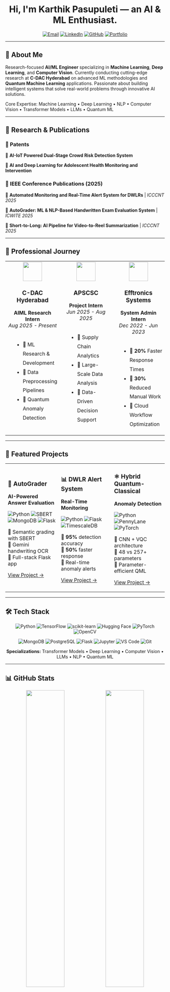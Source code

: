 <div align="center">

# Hi, I'm Karthik Pasupuleti — an AI & ML Enthusiast.


[![Email](https://img.shields.io/badge/Email-karthikpasupuletip%40gmail.com-D14836?style=for-the-badge&logo=gmail&logoColor=white)](mailto:karthikpasupuletip@gmail.com)
[![LinkedIn](https://img.shields.io/badge/LinkedIn-Connect-0077B5?style=for-the-badge&logo=linkedin&logoColor=white)](https://linkedin.com/in/karthik-pasupuleti-426238324)
[![GitHub](https://img.shields.io/badge/GitHub-Follow-181717?style=for-the-badge&logo=github&logoColor=white)](https://github.com/Karthikpasupuleti11)
[![Portfolio](https://img.shields.io/badge/Portfolio-Visit-FF6B6B?style=for-the-badge&logo=google-chrome&logoColor=white)](https://portfoliokarthik11.netlify.app)

</div>

---

## 🚀 About Me

Research-focused **AI/ML Engineer** specializing in **Machine Learning**, **Deep Learning**, and **Computer Vision**. Currently conducting cutting-edge research at **C-DAC Hyderabad** on advanced ML methodologies and **Quantum Machine Learning** applications. Passionate about building intelligent systems that solve real-world problems through innovative AI solutions.

Core Expertise: Machine Learning • Deep Learning • NLP • Computer Vision • Transformer Models • LLMs • Quantum ML

---

## 🔬 Research & Publications


### 📜 Patents


🔹 **AI-IoT Powered Dual-Stage Crowd Risk Detection System**

🔹 **AI and Deep Learning for Adolescent Health Monitoring and Intervention**


### 📄 IEEE Conference Publications (2025)


🔹 **Automated Monitoring and Real-Time Alert System for DWLRs** | *ICCCNT 2025*

🔹 **AutoGrader: ML & NLP-Based Handwritten Exam Evaluation System** | *ICWITE 2025*

🔹 **Short-to-Long: AI Pipeline for Video-to-Reel Summarization** | *ICCCNT 2025*

---

## 💼 Professional Journey

<div align="center">
  
<table>
<tr>
<td width="33%" valign="top">
<div align="center">
<img src="https://img.icons8.com/color/96/artificial-intelligence.png" width="60"/>
<h3>C-DAC Hyderabad</h3>
<b>AIML Research Intern</b><br/>
<i>Aug 2025 - Present</i>
</div>
<br/>
<ul style="text-align: left; margin-left: 20px; line-height: 1.8;">
<li>🔹 ML Research & Development</li>
<li>🔹 Data Preprocessing Pipelines</li>
<li>🔹 Quantum Anomaly Detection</li>
</ul>
</td>
<td width="33%" valign="top">
<div align="center">
<img src="https://img.icons8.com/color/96/database.png" width="60"/>
<h3>APSCSC</h3>
<b>Project Intern</b><br/>
<i>Jun 2025 - Aug 2025</i>
</div>
<br/>
<ul style="text-align: left; margin-left: 20px; line-height: 1.8;">
<li>🔹 Supply Chain Analytics</li>
<li>🔹 Large-Scale Data Analysis</li>
<li>🔹 Data-Driven Decision Support</li>
</ul>
</td>
<td width="33%" valign="top">
<div align="center">
<img src="https://img.icons8.com/color/96/computer.png" width="60"/>
<h3>Efftronics Systems</h3>
<b>System Admin Intern</b><br/>
<i>Dec 2022 - Jun 2023</i>
</div>
<br/>
<ul style="text-align: left; margin-left: 20px; line-height: 1.8;">
<li>🔹 <b>20%</b> Faster Response Times</li>
<li>🔹 <b>30%</b> Reduced Manual Work</li>
<li>🔹 Cloud Workflow Optimization</li>
</ul>
</td>
</tr>
</table>

</div>

---

## 🎯 Featured Projects

<div align="center">

<table>
<tr>
<td width="33%">

### 🤖 AutoGrader
**AI-Powered Answer Evaluation**

![Python](https://img.shields.io/badge/Python-3776AB?style=flat-square&logo=python&logoColor=white)
![SBERT](https://img.shields.io/badge/SBERT-FF6B6B?style=flat-square)
![MongoDB](https://img.shields.io/badge/MongoDB-47A248?style=flat-square&logo=mongodb&logoColor=white)
![Flask](https://img.shields.io/badge/Flask-000000?style=flat-square&logo=flask&logoColor=white)

🔹 Semantic grading with SBERT  
🔹 Gemini handwriting OCR  
🔹 Full-stack Flask app

[View Project →](https://github.com/Karthikpasupuleti11/AI-Powered_Subjective_Answer_Evaluation_System.git)

</td>
<td width="33%">

### 📊 DWLR Alert System
**Real-Time Monitoring**

![Python](https://img.shields.io/badge/Python-3776AB?style=flat-square&logo=python&logoColor=white)
![Flask](https://img.shields.io/badge/Flask-000000?style=flat-square&logo=flask&logoColor=white)
![TimescaleDB](https://img.shields.io/badge/TimescaleDB-FDB515?style=flat-square)

🔹 **95%** detection accuracy  
🔹 **50%** faster response  
🔹 Real-time anomaly alerts

[View Project →](https://github.com/Karthikpasupuleti11/Automated-Data-Monitoring-and-Alert-System-for-DWLRs.git)

</td>
<td width="33%">

### ⚛️ Hybrid Quantum-Classical
**Anomaly Detection**

![Python](https://img.shields.io/badge/Python-3776AB?style=flat-square&logo=python&logoColor=white)
![PennyLane](https://img.shields.io/badge/PennyLane-00C7B7?style=flat-square)
![PyTorch](https://img.shields.io/badge/PyTorch-EE4C2C?style=flat-square&logo=pytorch&logoColor=white)

🔹 CNN + VQC architecture  
🔹 48 vs 257+ parameters  
🔹 Parameter-efficient QML

[View Project →](https://github.com/Karthikpasupuleti11/Hybrid_Quantum.git)

</td>
</tr>
</table>

</div>

---

## 🛠️ Tech Stack

<div align="center">

![Python](https://img.shields.io/badge/Python-3776AB?style=for-the-badge&logo=python&logoColor=white)
![TensorFlow](https://img.shields.io/badge/TensorFlow-FF6F00?style=for-the-badge&logo=tensorflow&logoColor=white)
![scikit-learn](https://img.shields.io/badge/scikit--learn-F7931E?style=for-the-badge&logo=scikit-learn&logoColor=white)
![Hugging Face](https://img.shields.io/badge/🤗_Hugging_Face-FFD21E?style=for-the-badge)
![PyTorch](https://img.shields.io/badge/PyTorch-EE4C2C?style=for-the-badge&logo=pytorch&logoColor=white)
![OpenCV](https://img.shields.io/badge/OpenCV-5C3EE8?style=for-the-badge&logo=opencv&logoColor=white)

![MongoDB](https://img.shields.io/badge/MongoDB-47A248?style=for-the-badge&logo=mongodb&logoColor=white)
![PostgreSQL](https://img.shields.io/badge/PostgreSQL-316192?style=for-the-badge&logo=postgresql&logoColor=white)
![Flask](https://img.shields.io/badge/Flask-000000?style=for-the-badge&logo=flask&logoColor=white)
![Jupyter](https://img.shields.io/badge/Jupyter-F37626?style=for-the-badge&logo=jupyter&logoColor=white)
![VS Code](https://img.shields.io/badge/VS_Code-007ACC?style=for-the-badge&logo=visual-studio-code&logoColor=white)
![Git](https://img.shields.io/badge/Git-F05032?style=for-the-badge&logo=git&logoColor=white)

**Specializations:** Transformer Models • Deep Learning • Computer Vision • LLMs • NLP • Quantum ML

</div>

---

## 📊 GitHub Stats

<div align="center">

<img src="https://github-readme-stats.vercel.app/api?username=Karthikpasupuleti11&show_icons=true&theme=tokyonight&hide_border=true&bg_color=1a1b27&title_color=70a5fd&icon_color=bf91f3&text_color=38bdae" width="49%" />
<img src="https://github-readme-streak-stats.herokuapp.com/?user=Karthikpasupuleti11&theme=tokyonight&hide_border=true&background=1a1b27&ring=70a5fd&fire=bf91f3&currStreakLabel=38bdae" width="49%" />

<img src="https://github-readme-stats.vercel.app/api/top-langs/?username=Karthikpasupuleti11&layout=compact&theme=tokyonight&hide_border=true&bg_color=1a1b27&title_color=70a5fd&text_color=38bdae" width="49%" />
<img src="https://github-readme-activity-graph.vercel.app/graph?username=Karthikpasupuleti11&theme=tokyo-night&hide_border=true&bg_color=1a1b27" width="49%" />

</div>

---

## 🏆 Achievements & Recognition

---

🔹**4x National Hackathon Winner** - 24-Hour Competitions  

🔹**Google Developer Group Vijayawada** - Active Member & Contributor  

🔹**Stanford, Harvard, Google, Databricks** - AI/ML Certifications

---

## 📬 Let's Collaborate

<div align="center">

### Open to Research Collaborations • AI/ML Projects • Technical Discussions

[![Email](https://img.shields.io/badge/📧_Email_Me-karthikpasupuletip@gmail.com-D14836?style=for-the-badge)](mailto:karthikpasupuletip@gmail.com)
[![LinkedIn](https://img.shields.io/badge/💼_Connect_on_LinkedIn-0077B5?style=for-the-badge)](https://linkedin.com/in/karthik-pasupuleti-426238324)
[![Portfolio](https://img.shields.io/badge/🌐_Visit_Portfolio-FF6B6B?style=for-the-badge)](https://portfoliokarthik11.netlify.app)

![Profile Views](https://komarev.com/ghpvc/?username=Karthikpasupuleti11&color=blueviolet&style=for-the-badge&label=PROFILE+VIEWS)

</div>

---

<div align="center">

### ⚡ "Turning Data into Intelligence, One Model at a Time" ⚡

</div>

